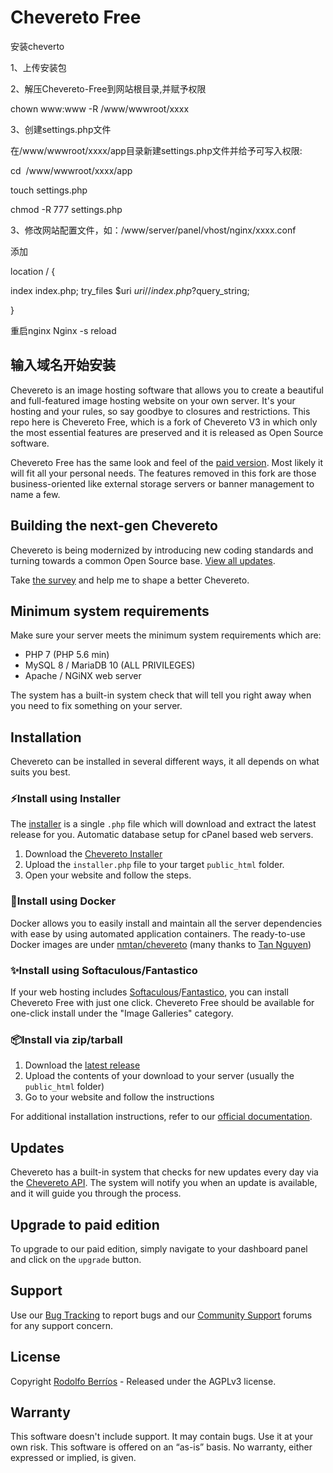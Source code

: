 # Chevereto Free

安装cheverto

1、上传安装包

2、解压Chevereto-Free到网站根目录,并赋予权限

chown www:www -R /www/wwwroot/xxxx

3、创建settings.php文件

在/www/wwwroot/xxxx/app目录新建settings.php文件并给予可写入权限:

cd  /www/wwwroot/xxxx/app

touch settings.php

chmod -R 777 settings.php

3、修改网站配置文件，如：/www/server/panel/vhost/nginx/xxxx.conf

添加

location / {

index index.php;
try_files $uri $uri/ /index.php?$query_string;

}

重启nginx
Nginx -s reload

输入域名开始安装
---------------------------------------------------------------------------------------------------------------------------------

Chevereto is an image hosting software that allows you to create a beautiful and full-featured image hosting website on your own server. It's your hosting and your rules, so say goodbye to closures and restrictions. This repo here is Chevereto Free, which is a fork of Chevereto V3 in which only the most essential features are preserved and it is released as Open Source software.

Chevereto Free has the same look and feel of the [paid version](https://chevereto.com). Most likely it will fit all your personal needs. The features removed in this fork are those business-oriented like external storage servers or banner management to name a few.

## Building the next-gen Chevereto

Chevereto is being modernized by introducing new coding standards and turning towards a common Open Source base. [View all updates](https://chevereto.com/community/threads/building-the-next-gen-chevereto.11140/).

Take [the survey](https://forms.gle/B3tU2V7CSykJCpoA6) and help me to shape a better Chevereto.

## Minimum system requirements

Make sure your server meets the minimum system requirements which are:

- PHP 7 (PHP 5.6 min)
- MySQL 8 / MariaDB 10 (ALL PRIVILEGES)
- Apache / NGiNX web server

The system has a built-in system check that will tell you right away when you need to fix something on your server.

## Installation

Chevereto can be installed in several different ways, it all depends on what suits you best.

### ⚡Install using Installer

The [installer](https://github.com/Chevereto/Installer) is a single `.php` file which will download and extract the latest release for you. Automatic database setup for cPanel based web servers.

1. Download the [Chevereto Installer](https://chevereto.com/download/file/installer)
2. Upload the `installer.php` file to your target `public_html` folder.
3. Open your website and follow the steps.

### 🐳Install using Docker

Docker allows you to easily install and maintain all the server dependencies with ease by using automated application containers. The ready-to-use Docker images are under [nmtan/chevereto](https://hub.docker.com/r/nmtan/chevereto/) (many thanks to [Tan Nguyen](https://github.com/tanmng))

### ✨Install using Softaculous/Fantastico

If your web hosting includes [Softaculous](https://softaculous.com/)/[Fantastico](https://netenberg.com/fantastico.php), you can install Chevereto Free with just one click. Chevereto Free should be available for one-click install under the "Image Galleries" category.

### 📦Install via zip/tarball

 1. Download the [latest release](https://github.com/Chevereto/Chevereto-Free/releases/latest)
 2. Upload the contents of your download to your server (usually the `public_html` folder)
 3. Go to your website and follow the instructions

For additional installation instructions, refer to our [official documentation](https://chevereto.com/docs/install).

## Updates

Chevereto has a built-in system that checks for new updates every day via the [Chevereto API](https://chevereto.com/api/get/info/free). The system will notify you when an update is available, and it will guide you through the process.

## Upgrade to paid edition

To upgrade to our paid edition, simply navigate to your dashboard panel and click on the `upgrade` button.

## Support

Use our [Bug Tracking](https://chevereto.com/bug-tracking) to report bugs and our [Community Support](https://chevereto.com/community-support) forums for any support concern.

## License

Copyright [Rodolfo Berríos](http://rodolfoberrios.com) - Released under the AGPLv3 license.

## Warranty

This software doesn't include support. It may contain bugs. Use it at your own risk. This software is offered on an “as-is” basis. No warranty, either expressed or implied, is given.
